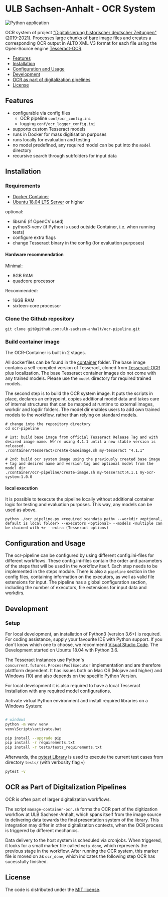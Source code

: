 # ULB Sachsen-Anhalt - OCR System

![Python application](https://github.com/ulb-sachsen-anhalt/ocr-pipeline/workflows/Python%20application/badge.svg)

OCR system of project ["Digitalisierung historischer deutscher Zeitungen" (2019-2021)](https://gepris.dfg.de/gepris/projekt/422590398).
Processes large chunks of bare image files and creates a corresponding OCR output in ALTO XML V3 format for each file using the Open-Source engine [Tesseract-OCR](https://github.com/tesseract-ocr/tesseract).

* [Features](#features)
* [Installation](#installation)
* [Configuration and Usage](#configuration-and-usage)
* [Development](#development)
* [OCR as part of digitalization pipelines](#ocr-as-part-of-digitalization-pipelines)
* [License](#license)

## Features

* configurable via config files
  * OCR pipeline `conf/ocr_config.ini`
  * logging `conf/ocr_logger_config.ini`
* supports custom Tesseract models
* runs in Docker for mass digitisation purposes
* runs locally for evaluation and testing
* no model predefined, any required model can be put into the `model` directory
* recursive search through subfolders for input data

## Installation

### Requirements

* [Docker Container](https://www.docker.com/get-started)
* [Ubuntu 18.04 LTS Server](https://ubuntu.com/#download) or higher

optional:

* libsm6 (if OpenCV used)
* python3-venv (if Python is used outside Container, i.e. when running tests)
* configure extra flags
* change Tesseract binary in the config (for evaluation purposes)

#### Hardware recommendation

Minimal:

* 8GB RAM
* quadcore processor

Recommended:

* 16GB RAM
* sixteen-core processor

### Clone the Github repository

```
git clone git@github.com:ulb-sachsen-anhalt/ocr-pipeline.git
```


### Build container image

The OCR-Container is built in 2 stages.

All dockerfiles can be found in the [container](https://github.com/ulb-sachsen-anhalt/ocr-pipeline/tree/master/container) folder.
The base image contains a self-compiled version of Tesseract, cloned from [Tesseract-OCR](https://github.com/tesseract-ocr/) plus localization.
The base Tesseract container images do not come with any trained models. Please use the `model` directory for required trained models.

The second step is to build the OCR system image. It puts the scripts in place, declares an entrypoint, copies additional model data and takes care of internal structures that can be mapped at runtime to external images, workdir and logdir folders. The model dir enables users to add own trained models to the workflow, rather than relying on standard models.

```shell
# change into the repository directory
cd ocr-pipeline

# 1st: build base image from official Tesseract Release Tag and with desired image name. We're using 4.1.1 until a new stable version is released.
./container/tesseract/create-baseimage.sh my-tesseract "4.1.1"

# 2nd: build ocr system image using the previously created base image + tag and desired name and version tag and optional model from the model dir
./container/ocr-pipeline/create-image.sh my-tesseract:4.1.1 my-ocr-system:1.0.0

```

#### local execution

It is possible to texecute the pipeline locally without additional container logic for testing and evaluation purposes. This way, any models can be used as above. 

```shell
python ./ocr_pipeline.py <required scandata path> --workdir <optional, default is local folder> --executors <optional> --models <multiple can be chained with +> --extra (Tesseract options)
```

## Configuration and Usage

The ocr-pipeline can be configured by using different config.ini-files for different workflows. These config.ini-files contain the order and parameters of the steps that will be used in the workflow itself. Each step needs to be implemented in the steps module.
There is also a `pipeline` section in the config files, containing information on the executors, as well as valid file extensions for input.
The pipeline has a global configuration section, including the number of executors, file extensions for input data and workdirs.

## Development

### Setup

For local development, an installation of Python3 (version 3.6+) is required. For coding assistance, supply your favourite IDE with Python support. If you don't know which one to choose, we recommend [Visual Studio Code](https://code.visualstudio.com/). The Development started on Ubuntu 18.04 with Python 3.6.

The Tesseract Instances use Python's `concurrent.futures.ProcessPoolExecutor` implementation and are therefore plattform dependent. It has issues both on Mac OS (Mojave and higher) and Windows (10) and also depends on the specific Python Version.  

For local development it is also required to have a local Tesseract Installation with any required model configurations.

Activate virtual Python environment and install required libraries on a Windows System:

```bash

# windows
python -m venv venv
venv\Scripts\activate.bat

pip install --upgrade pip
pip install -r requirements.txt
pip install -r tests/tests_requirements.txt

```

Afterwards, the [pytest Library](https://docs.pytest.org/en/latest/contents.html) is used to execute the current test cases from directory `tests/` (with verbosity flag `v`)

```bash
pytest -v
```

## OCR as Part of Digitalization Pipelines

OCR is often part of larger digitalization workflows.

The script `manage-container-ocr.sh` forms the OCR part of the digitization workflow at ULB Sachsen-Anhalt, which spans itself from the image source to delivering data towards the final presentation system of the library.
This integration may differ in other digitalization contexts, when the OCR process is triggered by different mechanics.

Data delivery to the host system is scheduled via cronjobs. When triggered, it looks for a small marker file called `meta_done`, which represents the previous stage in the workflow. After running the OCR system, this marker file is moved on as `ocr_done`, which indicates the following step OCR has sucessfully finished.

## License

The code is distributed under the [MIT license](https://opensource.org/licenses/MIT).
